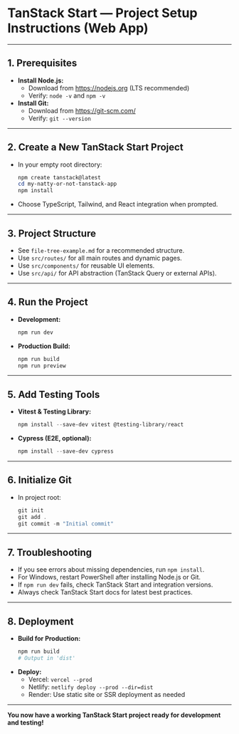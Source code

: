 # TanStack Start — Project Setup Instructions (Web App)

---

## 1. Prerequisites
- **Install Node.js:**
  - Download from https://nodejs.org (LTS recommended)
  - Verify: `node -v` and `npm -v`
- **Install Git:**
  - Download from https://git-scm.com/
  - Verify: `git --version`

---

## 2. Create a New TanStack Start Project
- In your empty root directory:
  ```powershell
  npm create tanstack@latest
  cd my-natty-or-not-tanstack-app
  npm install
  ```
- Choose TypeScript, Tailwind, and React integration when prompted.

---

## 3. Project Structure
- See `file-tree-example.md` for a recommended structure.
- Use `src/routes/` for all main routes and dynamic pages.
- Use `src/components/` for reusable UI elements.
- Use `src/api/` for API abstraction (TanStack Query or external APIs).

---

## 4. Run the Project
- **Development:**
  ```powershell
  npm run dev
  ```
- **Production Build:**
  ```powershell
  npm run build
  npm run preview
  ```

---

## 5. Add Testing Tools
- **Vitest & Testing Library:**
  ```powershell
  npm install --save-dev vitest @testing-library/react
  ```
- **Cypress (E2E, optional):**
  ```powershell
  npm install --save-dev cypress
  ```

---

## 6. Initialize Git
- In project root:
  ```powershell
  git init
  git add .
  git commit -m "Initial commit"
  ```

---

## 7. Troubleshooting
- If you see errors about missing dependencies, run `npm install`.
- For Windows, restart PowerShell after installing Node.js or Git.
- If `npm run dev` fails, check TanStack Start and integration versions.
- Always check TanStack Start docs for latest best practices.

---

## 8. Deployment
- **Build for Production:**
  ```powershell
  npm run build
  # Output in 'dist'
  ```
- **Deploy:**
  - Vercel: `vercel --prod`
  - Netlify: `netlify deploy --prod --dir=dist`
  - Render: Use static site or SSR deployment as needed

---

**You now have a working TanStack Start project ready for development and testing!** 